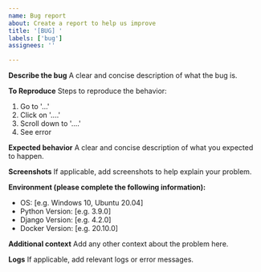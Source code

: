 ```yaml
---
name: Bug report
about: Create a report to help us improve
title: '[BUG] '
labels: ['bug']
assignees: ''

---
```


**Describe the bug**
A clear and concise description of what the bug is.

**To Reproduce**
Steps to reproduce the behavior:
1. Go to '...'
2. Click on '....'
3. Scroll down to '....'
4. See error

**Expected behavior**
A clear and concise description of what you expected to happen.

**Screenshots**
If applicable, add screenshots to help explain your problem.

**Environment (please complete the following information):**
 - OS: [e.g. Windows 10, Ubuntu 20.04]
 - Python Version: [e.g. 3.9.0]
 - Django Version: [e.g. 4.2.0]
 - Docker Version: [e.g. 20.10.0]

**Additional context**
Add any other context about the problem here.

**Logs**
If applicable, add relevant logs or error messages. 